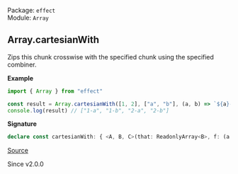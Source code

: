 Package: `effect`<br />
Module: `Array`<br />

## Array.cartesianWith

Zips this chunk crosswise with the specified chunk using the specified combiner.

**Example**

```ts
import { Array } from "effect"

const result = Array.cartesianWith([1, 2], ["a", "b"], (a, b) => `${a}-${b}`)
console.log(result) // ["1-a", "1-b", "2-a", "2-b"]
```

**Signature**

```ts
declare const cartesianWith: { <A, B, C>(that: ReadonlyArray<B>, f: (a: A, b: B) => C): (self: ReadonlyArray<A>) => Array<C>; <A, B, C>(self: ReadonlyArray<A>, that: ReadonlyArray<B>, f: (a: A, b: B) => C): Array<C>; }
```

[Source](https://github.com/Effect-TS/effect/tree/main/packages/effect/src/Array.ts#L3161)

Since v2.0.0